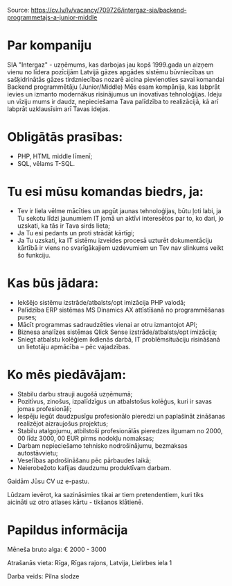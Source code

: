 
Source: <https://cv.lv/lv/vacancy/709726/intergaz-sia/backend-programmetajs-a-junior-middle>

# Par kompaniju

SIA "Intergaz" - uzņēmums, kas darbojas jau kopš 1999.gada un aizņem vienu no līdera pozīcijām Latvijā gāzes apgādes sistēmu būvniecības un sašķidrinātās gāzes tirdzniecības nozarē aicina pievienoties savai komandai Backend programmētāju (Junior/Middle)
Mēs esam kompānija, kas labprāt ievies un izmanto modernākus risinājumus un inovatīvas tehnoloģijas. Ideju un vīziju mums ir daudz, nepieciešama Tava palīdzība to realizācijā, kā arī labprāt uzklausīsim arī Tavas idejas.

# Obligātās prasības:

- PHP, HTML middle līmenī;
- SQL, vēlams T-SQL.

# Tu esi mūsu komandas biedrs, ja:

- Tev ir liela vēlme mācīties un apgūt jaunas tehnoloģijas, būtu ļoti labi, ja Tu sekotu līdzi jaunumiem IT jomā un aktīvi interesētos par to, ko dari, jo uzskati, ka tās ir Tava sirds lieta;
- Ja Tu esi pedants un proti strādāt kārtīgi;
- Ja Tu uzskati, ka IT sistēmu izveides procesā uzturēt dokumentāciju kārtībā ir viens no svarīgākajiem uzdevumiem un Tev nav slinkums veikt šo funkciju.

# Kas būs jādara:

- Iekšējo sistēmu izstrāde/atbalsts/opt imizācija PHP valodā;
- Palīdzība ERP sistēmas MS Dinamics AX attīstīšanā no programmēšanas puses;
- Mācīt programmas sadraudzēties vienai ar otru izmantojot API;
- Biznesa analīzes sistēmas Qlick Sense izstrāde/atbalsts/opt imizācija;
- Sniegt atbalstu kolēģiem ikdienās darbā, IT problēmsituāciju risināšanā un lietotāju apmācība – pēc vajadzības.

# Ko mēs piedāvājam:

- Stabilu darbu strauji augošā uzņēmumā;
- Pozitīvus, zinošus, izpalīdzīgus un atbalstošus kolēģus, kuri ir savas jomas profesionāļi;
- Iespēju iegūt daudzpusīgu profesionālo pieredzi un paplašināt zināšanas realizējot aizraujošus projektus;
- Stabilu atalgojumu, atbilstoši profesionālās pieredzes ilgumam no 2000, 00 līdz 3000, 00 EUR pirms nodokļu nomaksas;
- Darbam nepieciešamo tehnisko nodrošinājumu, bezmaksas autostāvvietu;
- Veselības apdrošināšanu pēc pārbaudes laikā;
- Neierobežoto kafijas daudzumu produktīvam darbam.

Gaidām Jūsu CV uz e-pastu.

Lūdzam ievērot, ka sazināsimies tikai ar tiem pretendentiem, kuri tiks aicināti uz otro atlases kārtu - tikšanos klātienē.

# Papildus informācija

Mēneša bruto alga:  € 2000 - 3000

Atrašanās vieta: Rīga, Rīgas rajons, Latvija, Lielirbes iela 1

Darba veids: Pilna slodze

